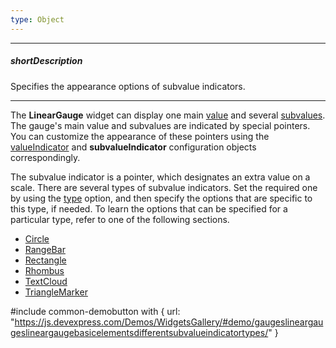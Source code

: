 ```yaml
---
type: Object
---
```

---
##### shortDescription
Specifies the appearance options of subvalue indicators.

---
The **LinearGauge** widget can display one main [value](/api-reference/20%20Data%20Visualization%20Widgets/BaseGauge/1%20Configuration/value.md '/Documentation/ApiReference/Data_Visualization_Widgets/dxLinearGauge/Configuration/#value') and several [subvalues](/api-reference/20%20Data%20Visualization%20Widgets/BaseGauge/1%20Configuration/subvalues.md '/Documentation/ApiReference/Data_Visualization_Widgets/dxLinearGauge/Configuration/#subvalues'). The gauge's main value and subvalues are indicated by special pointers. You can customize the appearance of these pointers using the [valueIndicator](/api-reference/20%20Data%20Visualization%20Widgets/dxLinearGauge/1%20Configuration/valueIndicator '/Documentation/ApiReference/Data_Visualization_Widgets/dxLinearGauge/Configuration/valueIndicator/') and **subvalueIndicator** configuration objects correspondingly.

The subvalue indicator is a pointer, which designates an extra value on a scale. There are several types of subvalue indicators. Set the required one by using the [type](/api-reference/20%20Data%20Visualization%20Widgets/dxLinearGauge/1%20Configuration/subvalueIndicator/type.md '/Documentation/ApiReference/Data_Visualization_Widgets/dxLinearGauge/Configuration/subvalueIndicator/#type') option, and then specify the options that are specific to this type, if needed. To learn the options that can be specified for a particular type, refer to one of the following sections.

- [Circle](/api-reference/20%20Data%20Visualization%20Widgets/dxLinearGauge/5%20Indicator%20Types/Circle '/Documentation/ApiReference/Data_Visualization_Widgets/dxLinearGauge/Indicator_Types/Circle/')
- [RangeBar](/api-reference/20%20Data%20Visualization%20Widgets/dxLinearGauge/5%20Indicator%20Types/RangeBar '/Documentation/ApiReference/Data_Visualization_Widgets/dxLinearGauge/Indicator_Types/RangeBar/')
- [Rectangle](/api-reference/20%20Data%20Visualization%20Widgets/dxLinearGauge/5%20Indicator%20Types/Rectangle '/Documentation/ApiReference/Data_Visualization_Widgets/dxLinearGauge/Indicator_Types/Rectangle/')
- [Rhombus](/api-reference/20%20Data%20Visualization%20Widgets/dxLinearGauge/5%20Indicator%20Types/Rhombus '/Documentation/ApiReference/Data_Visualization_Widgets/dxLinearGauge/Indicator_Types/Rhombus/')
- [TextCloud](/api-reference/20%20Data%20Visualization%20Widgets/dxLinearGauge/5%20Indicator%20Types/TextCloud '/Documentation/ApiReference/Data_Visualization_Widgets/dxLinearGauge/Indicator_Types/TextCloud/')
- [TriangleMarker](/api-reference/20%20Data%20Visualization%20Widgets/dxLinearGauge/5%20Indicator%20Types/TriangleMarker '/Documentation/ApiReference/Data_Visualization_Widgets/dxLinearGauge/Indicator_Types/TriangleMarker/')

#include common-demobutton with {
    url: "https://js.devexpress.com/Demos/WidgetsGallery/#demo/gaugeslineargaugeslineargaugebasicelementsdifferentsubvalueindicatortypes/"
}